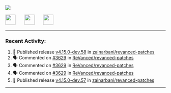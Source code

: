 <p align="left">
  <!-- Typing SVG by DenverCoder1 - https://github.com/DenverCoder1/readme-typing-svg -->
  <a href="https://github.com/DenverCoder1/readme-typing-svg">
    <img src="https://readme-typing-svg.demolab.com/?lines=Hello%2E%2E%2E;Im%20Zain;&font=Fira%20Code&center=false&width=440&height=45&color=00FFFF&vCenter=true&pause=1000&size=22" /></a>
</p>

<p align="left">
  <a href="https://www.youtube.com/@zainarbani"><img width="32px" src="https://www.freeiconspng.com/uploads/youtube-subscribe-png-youtube-subscribe-to-5.png"/></a>
  &#8287;&#8287;&#8287;&#8287;&#8287;
  <a href="https://discord.com/invite/4dMPpvKm"><img width="32px" src="https://www.freeiconspng.com/uploads/discord-icon-7.png"/></a>
  &#8287;&#8287;&#8287;&#8287;&#8287;
  <a href="https://t.me/AnotherZain"><img width="32px" src="https://www.freeiconspng.com/uploads/telegram-icon-1.png"></a>
</p>

---

<h3>Recent Activity:</h3>

<!-- https://github.com/jamesgeorge007/github-activity-readme -->
<!--START_SECTION:activity-->
1. 🚀 Published release [v4.15.0-dev.58](https://github.com/zainarbani/revanced-patches/releases/tag/v4.15.0-dev.58) in [zainarbani/revanced-patches](https://github.com/zainarbani/revanced-patches)
2. 🗣 Commented on [#3629](https://github.com/ReVanced/revanced-patches/pull/3629#issuecomment-2360064571) in [ReVanced/revanced-patches](https://github.com/ReVanced/revanced-patches)
3. 🗣 Commented on [#3629](https://github.com/ReVanced/revanced-patches/pull/3629#issuecomment-2359919410) in [ReVanced/revanced-patches](https://github.com/ReVanced/revanced-patches)
4. 🗣 Commented on [#3629](https://github.com/ReVanced/revanced-patches/pull/3629#issuecomment-2359897159) in [ReVanced/revanced-patches](https://github.com/ReVanced/revanced-patches)
5. 🚀 Published release [v4.15.0-dev.57](https://github.com/zainarbani/revanced-patches/releases/tag/v4.15.0-dev.57) in [zainarbani/revanced-patches](https://github.com/zainarbani/revanced-patches)
<!--END_SECTION:activity-->

---
